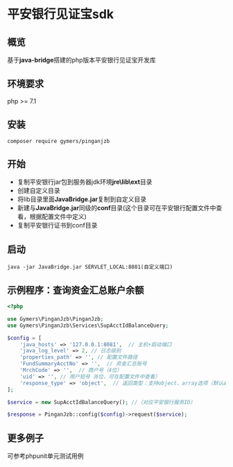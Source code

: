 # 平安银行见证宝sdk

## 概览

基于**java-bridge**搭建的php版本平安银行见证宝开发库

## 环境要求

php >= 7.1

## 安装

```shell
composer require gymers/pinganjzb
```

## 开始

- 复制平安银行jar包到服务器jdk环境**jre\lib\ext**目录
- 创建自定义目录
- 将lib目录里面**JavaBridge.jar**复制到自定义目录
- 新建与**JavaBridge.jar**同级的**conf**目录(这个目录可在平安银行配置文件中查看，根据配置文件中定义)
- 复制平安银行证书到conf目录

## 启动

```shell
java -jar JavaBridge.jar SERVLET_LOCAL:8081(自定义端口)
```

## 示例程序：查询资金汇总账户余额

```php
<?php

use Gymers\PinganJzb\PinganJzb;
use Gymers\PinganJzb\Services\SupAcctIdBalanceQuery;

$config = [
    'java_hosts' => '127.0.0.1:8081',  // 主机+启动端口
    'java_log_level' => 2, // 日志级别
    'properties_path' => '', // 配置文件路径
    'FundSummaryAcctNo' => '',  // 资金汇总账号
    'MrchCode' => '',  // 商户号（4位）
    'uid' => '', // 用户短号（6位、可在配置文件中查看）
    'response_type' => 'object',  // 返回类型：支持object、array选项（默认array）
];

$service = new SupAcctIdBalanceQuery(); //（对应平安银行服务ID）

$response = PinganJzb::config($config)->request($service);
```

## 更多例子

可参考phpunit单元测试用例

